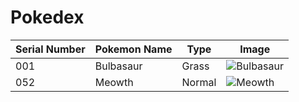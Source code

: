 # Pokedex
| Serial Number | Pokemon Name | Type | Image |
| --- |---| ---| --- |
| 001 | Bulbasaur | Grass | ![Bulbasaur](https://cdn.bulbagarden.net/upload/2/21/001Bulbasaur.png)|
|052| Meowth| Normal| ![Meowth](https://cdn.bulbagarden.net/upload/d/d6/052Meowth.png)|

